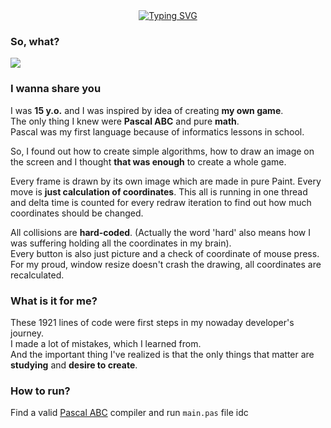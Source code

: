 <div align="center">
    <a href="https://git.io/typing-svg"><img src="https://readme-typing-svg.herokuapp.com?font=Fira+Code&weight=700&size=30&duration=2000&pause=1000&color=773AF7&background=9989C8F4&center=true&vCenter=true&width=435&lines=my+first+ever+project;2-player+fighting+game" alt="Typing SVG" /></a>
</div>

### So, what?
![](docs/screen-record.gif)

### I wanna share you
I was **15 y.o.** and I was inspired by idea of creating **my own game**. 
<br/> The only thing I knew were **Pascal ABC** and pure **math**.
<br/> Pascal was my first language because of informatics lessons in school.

So, I found out how to create simple algorithms, how to draw an image on the screen and I thought **that was enough** to create a whole game.

Every frame is drawn by its own image which are made in pure Paint. Every move is **just calculation of coordinates**. This all is running in one thread and delta time is counted for every redraw iteration to find out how much coordinates should be changed.

All collisions are **hard-coded**. (Actually the word 'hard' also means how I was suffering holding all the coordinates in my brain). <br/>
Every button is also just picture and a check of coordinate of mouse press. <br/>
For my proud, window resize doesn't crash the drawing, all coordinates are recalculated.

### What is it for me?
These 1921 lines of code were first steps in my nowaday developer's journey. <br/> I made a lot of mistakes, which I learned from. <br/> And the important thing I've realized is that the only things that matter are **studying** and **desire to create**. 

### How to run?
Find a valid [Pascal ABC](https://pascalabc.net/ssyilki-dlya-skachivaniya) compiler and run `main.pas` file idc 